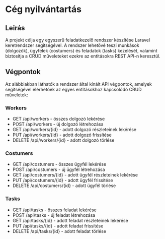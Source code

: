 # Cég nyilvántartás

## Leirás

A projekt célja egy egyszerű feladatkezelő rendszer készítése Laravel keretrendszer segítségével. A rendszer lehetővé teszi munkások (dolgozók), ügyfelek (costumers) és feladatok (tasks) kezelését, valamint biztosítja a CRUD műveleteket ezekre az entitásokra REST API-n keresztül.

## Végpontok

Az alábbiakban láthatók a rendszer által kínált API végpontok, amelyek segítségével elérhetőek az egyes entitásokhoz kapcsolódó CRUD műveletek:

### Workers

- GET /api/workers - összes dolgozó lekérése
- POST /api/workers - új dolgozó létrehozása
- GET /api/workers/{id} - adott dolgozó részleteinek lekérése
- PUT /api/workers/{id} - adott dolgozó frissítése
- DELETE /api/workers/{id} - adott dolgozó törlése

### Costumers

- GET /api/costumers - összes ügyfél lekérése
- POST /api/costumers - új ügyfél létrehozása
- GET /api/costumers/{id} - adott ügyfél részleteinek lekérése
- PUT /api/costumers/{id} - adott ügyfél frissítése
- DELETE /api/costumers/{id} - adott ügyfél törlése

### Tasks

- GET /api/tasks - összes feladat lekérése
- POST /api/tasks - új feladat létrehozása
- GET /api/tasks/{id} - adott feladat részleteinek lekérése
- PUT /api/tasks/{id} - adott feladat frissítése
- DELETE /api/tasks/{id} - adott feladat törlése